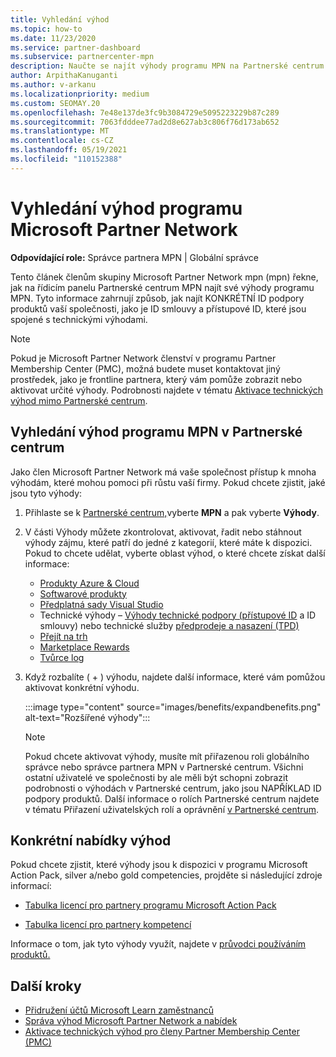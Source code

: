 ```yaml
---
title: Vyhledání výhod
ms.topic: how-to
ms.date: 11/23/2020
ms.service: partner-dashboard
ms.subservice: partnercenter-mpn
description: Naučte se najít výhody programu MPN na Partnerské centrum řídicím panelu. Obsahuje informace o tom, jak najít přístupové ID a ID smlouvy pro technické výhody.
author: ArpithaKanuganti
ms.author: v-arkanu
ms.localizationpriority: medium
ms.custom: SEOMAY.20
ms.openlocfilehash: 7e48e137de3fc9b3084729e5095223229b87c289
ms.sourcegitcommit: 7063fdddee77ad2d8e627ab3c806f76d173ab652
ms.translationtype: MT
ms.contentlocale: cs-CZ
ms.lasthandoff: 05/19/2021
ms.locfileid: "110152388"
---
```

# <a name="locate-your-microsoft-partner-network-benefits"></a>Vyhledání výhod programu Microsoft Partner Network 

**Odpovídající role:** Správce partnera MPN | Globální správce

Tento článek členům skupiny Microsoft Partner Network mpn (mpn) řekne, jak na řídicím panelu Partnerské centrum MPN najít své výhody programu MPN. Tyto informace zahrnují způsob, jak najít KONKRÉTNÍ ID podpory produktů vaší společnosti, jako je ID smlouvy a přístupové ID, které jsou spojené s technickými výhodami.

>[!NOTE]
> Pokud je Microsoft Partner Network členství v programu Partner Membership Center (PMC), možná budete muset kontaktovat jiný prostředek, jako je frontline partnera, který vám pomůže zobrazit nebo aktivovat určité výhody. Podrobnosti najdete v tématu [Aktivace technických výhod mimo Partnerské centrum](partner-membership-center-tech-benefits-activate.md).

## <a name="find-your-mpn-benefits-in-partner-center"></a>Vyhledání výhod programu MPN v Partnerské centrum

Jako člen Microsoft Partner Network má vaše společnost přístup k mnoha výhodám, které mohou pomoci při růstu vaší firmy. Pokud chcete zjistit, jaké jsou tyto výhody:

1. Přihlaste se k [Partnerské centrum,](https://partner.microsoft.com/dashboard/home)vyberte **MPN** a pak vyberte **Výhody**.

2. V části Výhody můžete zkontrolovat, aktivovat, řadit nebo stáhnout výhody zájmu, které patří do jedné z kategorií, které máte k dispozici. Pokud to chcete udělat, vyberte oblast výhod, o které chcete získat další informace:

   - [Produkty Azure & Cloud](mpn-benefits-azure-cloud.md)
   - [Softwarové produkty](mpn-benefits-software.md)
   - [Předplatná sady Visual Studio](mpn-benefits-visual-studio.md)
   - Technické výhody – [Výhody technické podpory (přístupové ID](mpn-benefits-technical-support.md) a ID smlouvy) nebo technické služby [předprodeje a nasazení (TPD)](technical-benefits.md)
   - [Přejít na trh](mpn-learn-about-go-to-market-benefits.md)
   - [Marketplace Rewards](marketplace-rewards.md)
   - [Tvůrce log](mpn-logo-builder.md)

3. Když rozbalíte ( + ) výhodu, najdete další informace, které vám pomůžou aktivovat konkrétní výhodu.

   :::image type="content" source="images/benefits/expandbenefits.png" alt-text="Rozšířené výhody":::

   > [!NOTE]
   > Pokud chcete aktivovat výhody, musíte mít přiřazenou roli globálního správce nebo správce partnera MPN v Partnerské centrum. Všichni ostatní uživatelé ve společnosti by ale měli být schopni zobrazit podrobnosti o výhodách v Partnerské centrum, jako jsou NAPŘÍKLAD ID podpory produktů. Další informace o rolích Partnerské centrum najdete v tématu Přiřazení uživatelských rolí a oprávnění [v Partnerské centrum](permissions-overview.md).

## <a name="specific-benefit-offers"></a>Konkrétní nabídky výhod

Pokud chcete zjistit, které výhody jsou k dispozici v programu Microsoft Action Pack, silver a/nebo gold competencies, projděte si následující zdroje informací:

- [Tabulka licencí pro partnery programu Microsoft Action Pack](https://assetsprod.microsoft.com/en-us/microsoft-action-pack-license-table.pdf)

- [Tabulka licencí pro partnery kompetencí](https://assetsprod.microsoft.com/mpn-maps-software-iur-competency-license-table.docx)

Informace o tom, jak tyto výhody využít, najdete v [průvodci používáním produktů.](https://assets.microsoft.com/MPN-MAPS-Product-Usage-Guide.pdf)

## <a name="next-steps"></a>Další kroky

- [Přidružení účtů Microsoft Learn zaměstnanců](ms-learn-associate.md)
- [Správa výhod Microsoft Partner Network a nabídek](manage-your-partner-network-benefits.md)
- [Aktivace technických výhod pro členy Partner Membership Center (PMC)](partner-membership-center-tech-benefits-activate.md)
